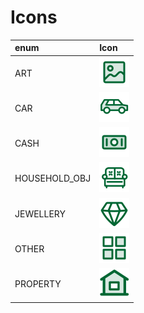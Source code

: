 # Icons

enum | Icon 
:-- | :-- 
ART | ![](ART.svg) 
CAR | ![](CAR.svg) 
CASH | ![](CASH.svg) 
HOUSEHOLD_OBJ | ![](HOUSEHOLD_OBJ.svg) 
JEWELLERY | ![](JEWELLERY.svg) 
OTHER | ![](OTHER.svg)
PROPERTY | ![](PROPERTY.svg)
